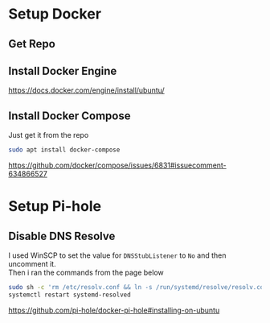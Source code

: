 # Setup Docker

## Get Repo

## Install Docker Engine

https://docs.docker.com/engine/install/ubuntu/

## Install Docker Compose

Just get it from the repo

```bash
sudo apt install docker-compose
```

https://github.com/docker/compose/issues/6831#issuecomment-634866527

# Setup Pi-hole

## Disable DNS Resolve

I used WinSCP to set the value for `DNSStubListener` to `No` and then uncomment it.  
Then i ran the commands from the page below

```bash
sudo sh -c 'rm /etc/resolv.conf && ln -s /run/systemd/resolve/resolv.conf /etc/resolv.conf'
systemctl restart systemd-resolved
```

https://github.com/pi-hole/docker-pi-hole#installing-on-ubuntu
